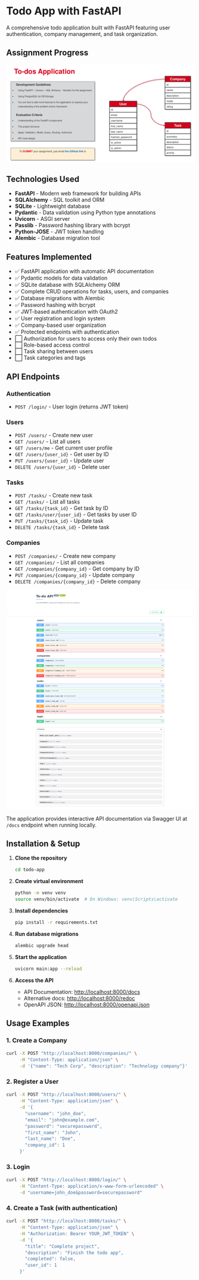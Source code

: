 # Todo App with FastAPI

A comprehensive todo application built with FastAPI featuring user authentication, company management, and task organization.

## Assignment Progress

![assignment](assignment.png)

## Technologies Used

- **FastAPI** - Modern web framework for building APIs
- **SQLAlchemy** - SQL toolkit and ORM
- **SQLite** - Lightweight database
- **Pydantic** - Data validation using Python type annotations
- **Uvicorn** - ASGI server
- **Passlib** - Password hashing library with bcrypt
- **Python-JOSE** - JWT token handling
- **Alembic** - Database migration tool

## Features Implemented

- ✅ FastAPI application with automatic API documentation
- ✅ Pydantic models for data validation
- ✅ SQLite database with SQLAlchemy ORM
- ✅ Complete CRUD operations for tasks, users, and companies
- ✅ Database migrations with Alembic
- ✅ Password hashing with bcrypt
- ✅ JWT-based authentication with OAuth2
- ✅ User registration and login system
- ✅ Company-based user organization
- ✅ Protected endpoints with authentication
- ⬜ Authorization for users to access only their own todos
- ⬜ Role-based access control
- ⬜ Task sharing between users
- ⬜ Task categories and tags

## API Endpoints

### Authentication

- `POST /login/` - User login (returns JWT token)

### Users

- `POST /users/` - Create new user
- `GET /users/` - List all users
- `GET /users/me` - Get current user profile
- `GET /users/{user_id}` - Get user by ID
- `PUT /users/{user_id}` - Update user
- `DELETE /users/{user_id}` - Delete user

### Tasks

- `POST /tasks/` - Create new task
- `GET /tasks/` - List all tasks
- `GET /tasks/{task_id}` - Get task by ID
- `GET /tasks/user/{user_id}` - Get tasks by user ID
- `PUT /tasks/{task_id}` - Update task
- `DELETE /tasks/{task_id}` - Delete task

### Companies

- `POST /companies/` - Create new company
- `GET /companies/` - List all companies
- `GET /companies/{company_id}` - Get company by ID
- `PUT /companies/{company_id}` - Update company
- `DELETE /companies/{company_id}` - Delete company

![api_endpoint](api.png)

The application provides interactive API documentation via Swagger UI at `/docs` endpoint when running locally.

## Installation & Setup

1. **Clone the repository**

   ```bash
   cd todo-app
   ```

2. **Create virtual environment**

   ```bash
   python -m venv venv
   source venv/bin/activate  # On Windows: venv\Scripts\activate
   ```

3. **Install dependencies**

   ```bash
   pip install -r requirements.txt
   ```

4. **Run database migrations**

   ```bash
   alembic upgrade head
   ```

5. **Start the application**

   ```bash
   uvicorn main:app --reload
   ```

6. **Access the API**
   - API Documentation: <http://localhost:8000/docs>
   - Alternative docs: <http://localhost:8000/redoc>
   - OpenAPI JSON: <http://localhost:8000/openapi.json>

## Usage Examples

### 1. Create a Company

```bash
curl -X POST "http://localhost:8000/companies/" \
     -H "Content-Type: application/json" \
     -d '{"name": "Tech Corp", "description": "Technology company"}'
```

### 2. Register a User

```bash
curl -X POST "http://localhost:8000/users/" \
     -H "Content-Type: application/json" \
     -d '{
       "username": "john_doe",
       "email": "john@example.com",
       "password": "securepassword",
       "first_name": "John",
       "last_name": "Doe",
       "company_id": 1
     }'
```

### 3. Login

```bash
curl -X POST "http://localhost:8000/login/" \
     -H "Content-Type: application/x-www-form-urlencoded" \
     -d "username=john_doe&password=securepassword"
```

### 4. Create a Task (with authentication)

```bash
curl -X POST "http://localhost:8000/tasks/" \
     -H "Content-Type: application/json" \
     -H "Authorization: Bearer YOUR_JWT_TOKEN" \
     -d '{
       "title": "Complete project",
       "description": "Finish the todo app",
       "completed": false,
       "user_id": 1
     }'
```

